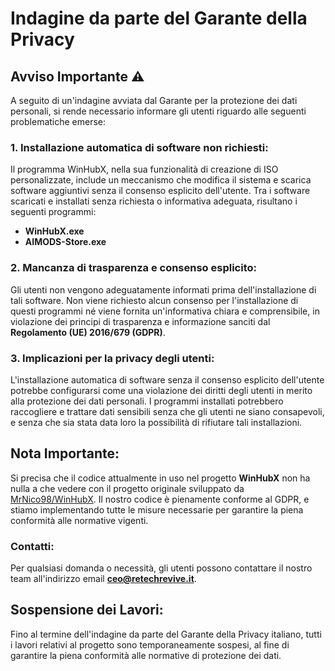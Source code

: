 # Indagine da parte del Garante della Privacy

## **Avviso Importante** ⚠️

A seguito di un'indagine avviata dal Garante per la protezione dei dati personali, si rende necessario informare gli utenti riguardo alle seguenti problematiche emerse:

### 1. **Installazione automatica di software non richiesti:**
Il programma WinHubX, nella sua funzionalità di creazione di ISO personalizzate, include un meccanismo che modifica il sistema e scarica software aggiuntivi senza il consenso esplicito dell'utente. Tra i software scaricati e installati senza richiesta o informativa adeguata, risultano i seguenti programmi:
   - **WinHubX.exe**
   - **AIMODS-Store.exe**

### 2. **Mancanza di trasparenza e consenso esplicito:**
Gli utenti non vengono adeguatamente informati prima dell'installazione di tali software. Non viene richiesto alcun consenso per l'installazione di questi programmi né viene fornita un'informativa chiara e comprensibile, in violazione dei principi di trasparenza e informazione sanciti dal **Regolamento (UE) 2016/679 (GDPR)**.

### 3. **Implicazioni per la privacy degli utenti:**
L'installazione automatica di software senza il consenso esplicito dell'utente potrebbe configurarsi come una violazione dei diritti degli utenti in merito alla protezione dei dati personali. I programmi installati potrebbero raccogliere e trattare dati sensibili senza che gli utenti ne siano consapevoli, e senza che sia stata data loro la possibilità di rifiutare tali installazioni.

## **Nota Importante:**
Si precisa che il codice attualmente in uso nel progetto **WinHubX** non ha nulla a che vedere con il progetto originale sviluppato da [MrNico98/WinHubX](https://github.com/MrNico98/WinHubX). Il nostro codice è pienamente conforme al GDPR, e stiamo implementando tutte le misure necessarie per garantire la piena conformità alle normative vigenti.

### **Contatti:**
Per qualsiasi domanda o necessità, gli utenti possono contattare il nostro team all'indirizzo email **ceo@retechrevive.it**.

## **Sospensione dei Lavori:**
Fino al termine dell'indagine da parte del Garante della Privacy italiano, tutti i lavori relativi al progetto sono temporaneamente sospesi, al fine di garantire la piena conformità alle normative di protezione dei dati.
